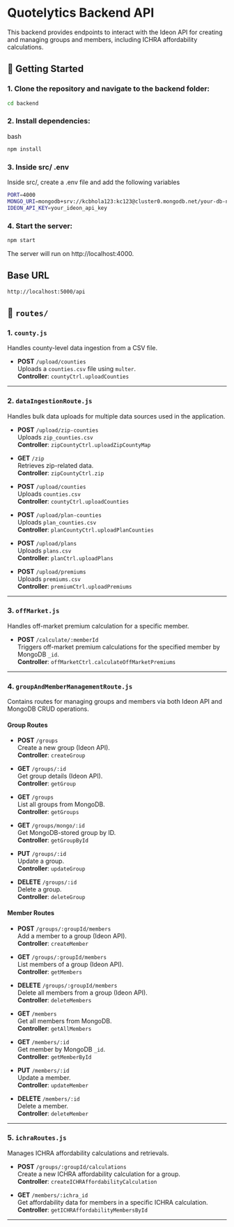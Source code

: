 # Quotelytics Backend API

This backend provides endpoints to interact with the Ideon API for creating and managing groups and 
members, including ICHRA affordability calculations.

## 🚀 Getting Started

### 1. Clone the repository and navigate to the backend folder:
```bash
cd backend
```
### 2. Install dependencies:
bash
```bash
npm install
```
### 3. Inside src/ .env
Inside src/, create a .env file and add the following variables
```bash
PORT=4000
MONGO_URI=mongodb+srv://kcbhola123:kc123@cluster0.mongodb.net/your-db-name
IDEON_API_KEY=your_ideon_api_key
```

###  4.  Start the server:
```bash
npm start
```
The server will run on http://localhost:4000.



## Base URL

```
http://localhost:5000/api
```

## 📂 `routes/`

### 1. **`county.js`**
Handles county-level data ingestion from a CSV file.

- **POST** `/upload/counties`  
  Uploads a `counties.csv` file using `multer`.  
  **Controller**: `countyCtrl.uploadCounties`

---

### 2. **`dataIngestionRoute.js`**
Handles bulk data uploads for multiple data sources used in the application.

- **POST** `/upload/zip-counties`  
  Uploads `zip_counties.csv`  
  **Controller**: `zipCountyCtrl.uploadZipCountyMap`

- **GET** `/zip`  
  Retrieves zip-related data.  
  **Controller**: `zipCountyCtrl.zip`

- **POST** `/upload/counties`  
  Uploads `counties.csv`  
  **Controller**: `countyCtrl.uploadCounties`

- **POST** `/upload/plan-counties`  
  Uploads `plan_counties.csv`  
  **Controller**: `planCountyCtrl.uploadPlanCounties`

- **POST** `/upload/plans`  
  Uploads `plans.csv`  
  **Controller**: `planCtrl.uploadPlans`

- **POST** `/upload/premiums`  
  Uploads `premiums.csv`  
  **Controller**: `premiumCtrl.uploadPremiums`

---

### 3. **`offMarket.js`**
Handles off-market premium calculation for a specific member.

- **POST** `/calculate/:memberId`  
  Triggers off-market premium calculations for the specified member by MongoDB `_id`.  
  **Controller**: `offMarketCtrl.calculateOffMarketPremiums`

---

### 4. **`groupAndMemberManagementRoute.js`**
Contains routes for managing groups and members via both Ideon API and MongoDB CRUD operations.

#### Group Routes

- **POST** `/groups`  
  Create a new group (Ideon API).  
  **Controller**: `createGroup`

- **GET** `/groups/:id`  
  Get group details (Ideon API).  
  **Controller**: `getGroup`

- **GET** `/groups`  
  List all groups from MongoDB.  
  **Controller**: `getGroups`

- **GET** `/groups/mongo/:id`  
  Get MongoDB-stored group by ID.  
  **Controller**: `getGroupById`

- **PUT** `/groups/:id`  
  Update a group.  
  **Controller**: `updateGroup`

- **DELETE** `/groups/:id`  
  Delete a group.  
  **Controller**: `deleteGroup`

#### Member Routes

- **POST** `/groups/:groupId/members`  
  Add a member to a group (Ideon API).  
  **Controller**: `createMember`

- **GET** `/groups/:groupId/members`  
  List members of a group (Ideon API).  
  **Controller**: `getMembers`

- **DELETE** `/groups/:groupId/members`  
  Delete all members from a group (Ideon API).  
  **Controller**: `deleteMembers`

- **GET** `/members`  
  Get all members from MongoDB.  
  **Controller**: `getAllMembers`

- **GET** `/members/:id`  
  Get member by MongoDB `_id`.  
  **Controller**: `getMemberById`

- **PUT** `/members/:id`  
  Update a member.  
  **Controller**: `updateMember`

- **DELETE** `/members/:id`  
  Delete a member.  
  **Controller**: `deleteMember`

---

### 5. **`ichraRoutes.js`**
Manages ICHRA affordability calculations and retrievals.

- **POST** `/groups/:groupId/calculations`  
  Create a new ICHRA affordability calculation for a group.  
  **Controller**: `createICHRAffordabilityCalculation`

- **GET** `/members/:ichra_id`  
  Get affordability data for members in a specific ICHRA calculation.  
  **Controller**: `getICHRAffordabilityMembersById`


---